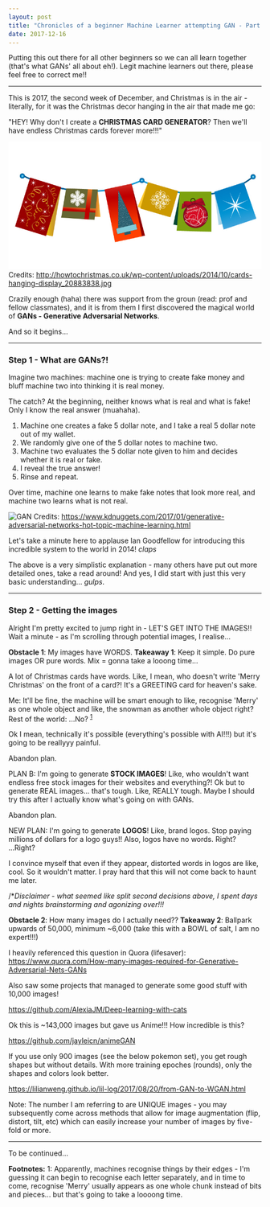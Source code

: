 ```yaml
---
layout: post
title: "Chronicles of a beginner Machine Learner attempting GAN - Part 1"
date: 2017-12-16
---
```



Putting this out there for all other beginners so we can all learn together (that's what GANs' all about eh!). Legit machine learners out there, please feel free to correct me!!

---

This is 2017, the second week of December, and Christmas is in the air - literally, for it was the Christmas decor hanging in the air that made me go:

"HEY! Why don't I create a __CHRISTMAS CARD GENERATOR__? Then we'll have endless Christmas cards forever more!!!"

![Xmas_Card](_posts/images/xmas_card.jpg)
Credits: http://howtochristmas.co.uk/wp-content/uploads/2014/10/cards-hanging-display_20883838.jpg

Crazily enough (haha) there was support from the groun (read: prof and fellow classmates), and it is from them I first discovered the magical world of __GANs - Generative Adversarial Networks__.

And so it begins...

---

### Step 1 - What are GANs?!

Imagine two machines: machine one is trying to create fake money and bluff machine two into thinking it is real money. 

The catch? At the beginning, neither knows what is real and what is fake! Only I know the real answer (muahaha).

1) Machine one creates a fake 5 dollar note, and I take a real 5 dollar note out of my wallet.
2) We randomly give one of the 5 dollar notes to machine two.
3) Machine two evaluates the 5 dollar note given to him and decides whether it is real or fake.
4) I reveal the true answer!
5) Rinse and repeat.

Over time, machine one learns to make fake notes that look more real, and machine two learns what is not real.

![GAN](_posts/images/generative-adversarial-network.png)
Credits: https://www.kdnuggets.com/2017/01/generative-adversarial-networks-hot-topic-machine-learning.html


Let's take a minute here to applause Ian Goodfellow for introducing this incredible system to the world in 2014! *claps*

The above is a very simplistic explanation - many others have put out more detailed ones, take a read around! And yes, I did start with just this very basic understanding... *gulps*.

---

### Step 2 - Getting the images

Alright I'm pretty excited to jump right in - LET'S GET INTO THE IMAGES!!
Wait a minute - as I'm scrolling through potential images, I realise...

__Obstacle 1__: My images have WORDS.
__Takeaway 1__: Keep it simple. Do pure images OR pure words. Mix = gonna take a looong time...

A lot of Christmas cards have words. Like, I mean, who doesn't write 'Merry Christmas' on the front of a card?! It's a GREETING card for heaven's sake.

Me: It'll be fine, the machine will be smart enough to like, recognise 'Merry' as one whole object and like, the snowman as another whole object right?
Rest of the world: ...No? <sup>[1](#footnote1)</sup>

Ok I mean, technically it's possible (everything's possible with AI!!!) but it's going to be reallyyy painful.

Abandon plan.

PLAN B: I'm going to generate __STOCK IMAGES__! Like, who wouldn't want endless free stock images for their websites and everything?! Ok but to generate REAL images... that's tough. Like, REALLY tough. Maybe I should try this after I actually know what's going on with GANs.

Abandon plan.

NEW PLAN: I'm going to generate __LOGOS__! Like, brand logos. Stop paying millions of dollars for a logo guys!! Also, logos have no words. Right? ...Right?

I convince myself that even if they appear, distorted words in logos are like, cool. So it wouldn't matter. I pray hard that this will not come back to haunt me later.

/**Disclaimer - what seemed like split second decisions above, I spent days and nights brainstorming and agonizing over!!!*


__Obstacle 2__: How many images do I actually need??
__Takeaway 2__: Ballpark upwards of 50,000, minimum ~6,000 (take this with a BOWL of salt, I am no expert!!!)

I heavily referenced this question in Quora (lifesaver):
https://www.quora.com/How-many-images-required-for-Generative-Adversarial-Nets-GANs

Also saw some projects that managed to generate some good stuff with 10,000 images!

https://github.com/AlexiaJM/Deep-learning-with-cats

Ok this is ~143,000 images but gave us Anime!!! How incredible is this?

https://github.com/jayleicn/animeGAN

If you use only 900 images (see the below pokemon set), you get rough shapes but without details. With more training epoches (rounds), only the shapes and colors look better.

https://lilianweng.github.io/lil-log/2017/08/20/from-GAN-to-WGAN.html


Note: The number I am referring to are UNIQUE images - you may subsequently come across methods that allow for image augmentation (flip, distort, tilt, etc) which can easily increase your number of images by five-fold or more.

---

To be continued...



__Footnotes:__
<a name="footnote1">1</a>: Apparently, machines recognise things by their edges - I'm guessing it can begin to recognise each letter separately, and in time to come, recognise 'Merry' usually appears as one whole chunk instead of bits and pieces... but that's going to take a loooong time.

